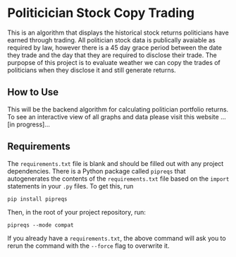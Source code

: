 # Politicician Stock Copy Trading

This is an algorithm that displays the historical stock returns politicians have earned through trading. All politician stock data is publically avaiable as required by law, however there is a 45 day grace period between the date they trade and the day that they are required to disclose their trade. The purpopse of this project is to evaluate weather we can copy the trades of politicians when they disclose it and still generate returns.

## How to Use

This will be the backend algorithm for calculating politician portfolio returns. To see an interactive view of all graphs and data please visit this website ...[in progress]...

## Requirements

The `requirements.txt` file is blank and should be filled out with any project
dependencies. There is a Python package called `pipreqs` that autogenerates the
contents of the `requirements.txt` file based on the `import` statements in your
`.py` files. To get this, run

```
pip install pipreqs
```

Then, in the root of your project repository, run:

```
pipreqs --mode compat
```

If you already have a `requirements.txt`, the above command will ask you to
rerun the command with the `--force` flag to overwrite it.